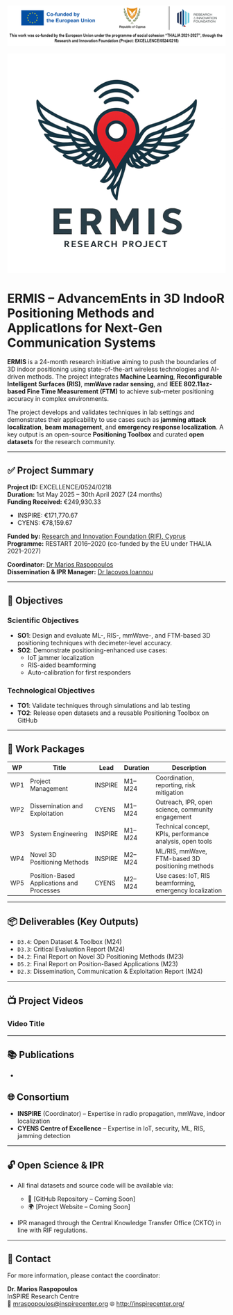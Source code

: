 ![Banner](/images/Ermisbanner.png)

![ERMIS Logo](/images/ermis_logo.png)
# ERMIS – AdvancemEnts in 3D IndooR Positioning Methods and ApplicatIons for Next-Gen Communication Systems

**ERMIS** is a 24-month research initiative aiming to push the boundaries of 3D indoor positioning using state-of-the-art wireless technologies and AI-driven methods. The project integrates **Machine Learning**, **Reconfigurable Intelligent Surfaces (RIS)**, **mmWave radar sensing**, and **IEEE 802.11az-based Fine Time Measurement (FTM)** to achieve sub-meter positioning accuracy in complex environments.

The project develops and validates techniques in lab settings and demonstrates their applicability to use cases such as **jamming attack localization**, **beam management**, and **emergency response localization**. A key output is an open-source **Positioning Toolbox** and curated **open datasets** for the research community.

---

## ✅ Project Summary

**Project ID:** EXCELLENCE/0524/0218  
**Duration:** 1st May 2025 – 30th April 2027 (24 months)  
**Funding Received:** €249,930.33  
- INSPIRE: €171,770.67  
- CYENS: €78,159.67

**Funded by:** [Research and Innovation Foundation (RIF), Cyprus](https://www.research.org.cy/en/)  
**Programme:** RESTART 2016–2020 (co-funded by the EU under THALIA 2021–2027)

**Coordinator:** [Dr Marios Raspopoulos](https://mraspopoulos.github.io/)  
**Dissemination & IPR Manager:** [Dr Iacovos Ioannou](https://www.cyens.org.cy/en-gb/people/iacovos-ioannou/)

---

## 🎯 Objectives

### Scientific Objectives
- **SO1**: Design and evaluate ML-, RIS-, mmWave-, and FTM-based 3D positioning techniques with decimeter-level accuracy.
- **SO2**: Demonstrate positioning-enhanced use cases:
  - IoT jammer localization  
  - RIS-aided beamforming  
  - Auto-calibration for first responders

### Technological Objectives
- **TO1**: Validate techniques through simulations and lab testing  
- **TO2**: Release open datasets and a reusable Positioning Toolbox on GitHub

---

## 🔧 Work Packages

| WP  | Title                                      | Lead     | Duration     | Description                                                  |
|-----|--------------------------------------------|----------|--------------|--------------------------------------------------------------|
| WP1 | Project Management                         | INSPIRE  | M1–M24       | Coordination, reporting, risk mitigation                     |
| WP2 | Dissemination and Exploitation             | CYENS    | M1–M24       | Outreach, IPR, open science, community engagement            |
| WP3 | System Engineering                         | INSPIRE  | M1–M24       | Technical concept, KPIs, performance analysis, open tools    |
| WP4 | Novel 3D Positioning Methods               | INSPIRE  | M2–M24       | ML/RIS, mmWave, FTM-based 3D positioning methods             |
| WP5 | Position-Based Applications and Processes  | CYENS    | M2–M24       | Use cases: IoT, RIS beamforming, emergency localization      |

---

## 📦 Deliverables (Key Outputs)

- `D3.4`: Open Dataset & Toolbox (M24)  
- `D3.3`: Critical Evaluation Report (M24)  
- `D4.2`: Final Report on Novel 3D Positioning Methods (M23)  
- `D5.2`: Final Report on Position-Based Applications (M23)  
- `D2.3`: Dissemination, Communication & Exploitation Report (M24)

---

## 📺 Project Videos

### Video Title

---

## 📚 Publications

-

## 🌐 Consortium

- **INSPIRE** (Coordinator) – Expertise in radio propagation, mmWave, indoor localization  
- **CYENS Centre of Excellence** – Expertise in IoT, security, ML, RIS, jamming detection

---

## 🔓 Open Science & IPR

- All final datasets and source code will be available via:
  - 🔗 [GitHub Repository – Coming Soon]  
  - 🌍 [Project Website – Coming Soon]

- IPR managed through the Central Knowledge Transfer Office (CKTO) in line with RIF regulations.

---

## 📣 Contact

For more information, please contact the coordinator:

**Dr. Marios Raspopoulos**  
InSPIRE Research Centre  
📧 mraspopoulos@inspirecenter.org 
🌐 http://inspirecenter.org/

